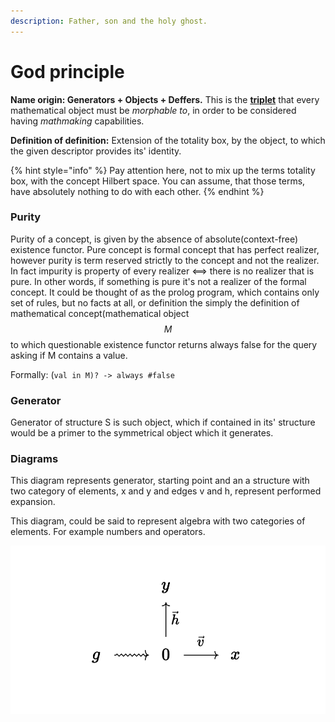 ```yaml
---
description: Father, son and the holy ghost.
---
```


# God principle

**Name origin: Generators + Objects + Deffers.** This is the [**triplet**](https://en.wikipedia.org/wiki/Triplet) that every mathematical object must be _morphable to_, in order to be considered having _mathmaking_ capabilities.

**Definition of definition:** Extension of the totality box, by the object, to which the given descriptor provides its' identity.

{% hint style="info" %}
Pay attention here, not to mix up the terms totality box, with the concept Hilbert space. You can assume, that those terms, have absolutely nothing to do with each other.
{% endhint %}

### Purity

Purity of a concept, is given by the absence of absolute(context-free) existence functor. Pure concept is formal concept that has perfect realizer, however purity is term reserved strictly to the concept and not the realizer. In fact impurity is property of every realizer <==> there is no realizer that is pure. In other words, if something is pure it's not a realizer of the formal concept. It could be thought of as the prolog program, which contains only set of rules, but no facts at all, or definition the simply the definition of mathematical concept(mathematical object $$M$$ to which questionable existence functor returns always false for the query asking if M contains a value.

Formally: (`val in M)? -> always #false`

### Generator

Generator of structure S is such object, which if contained in its' structure would be a primer to the symmetrical object which it generates.

### Diagrams

This diagram represents generator, starting point and an a structure with two category of elements, x and y and edges v and h, represent performed expansion.

This diagram, could be said to represent algebra with two categories of elements. For example numbers and operators.

![](<.gitbook/assets/Screen Shot 2021-12-15 at 20.42.45.png>)
